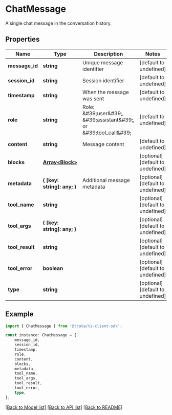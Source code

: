 # ChatMessage

A single chat message in the conversation history.

## Properties

Name | Type | Description | Notes
------------ | ------------- | ------------- | -------------
**message_id** | **string** | Unique message identifier | [default to undefined]
**session_id** | **string** | Session identifier | [default to undefined]
**timestamp** | **string** | When the message was sent | [default to undefined]
**role** | **string** | Role: \&#39;user\&#39;, \&#39;assistant\&#39;, or \&#39;tool_call\&#39; | [default to undefined]
**content** | **string** | Message content | [default to undefined]
**blocks** | [**Array&lt;Block&gt;**](Block.md) |  | [optional] [default to undefined]
**metadata** | **{ [key: string]: any; }** | Additional message metadata | [optional] [default to undefined]
**tool_name** | **string** |  | [optional] [default to undefined]
**tool_args** | **{ [key: string]: any; }** |  | [optional] [default to undefined]
**tool_result** | **string** |  | [optional] [default to undefined]
**tool_error** | **boolean** |  | [optional] [default to undefined]
**type** | **string** |  | [optional] [default to undefined]

## Example

```typescript
import { ChatMessage } from '@trata/ts-client-sdk';

const instance: ChatMessage = {
    message_id,
    session_id,
    timestamp,
    role,
    content,
    blocks,
    metadata,
    tool_name,
    tool_args,
    tool_result,
    tool_error,
    type,
};
```

[[Back to Model list]](../README.md#documentation-for-models) [[Back to API list]](../README.md#documentation-for-api-endpoints) [[Back to README]](../README.md)
